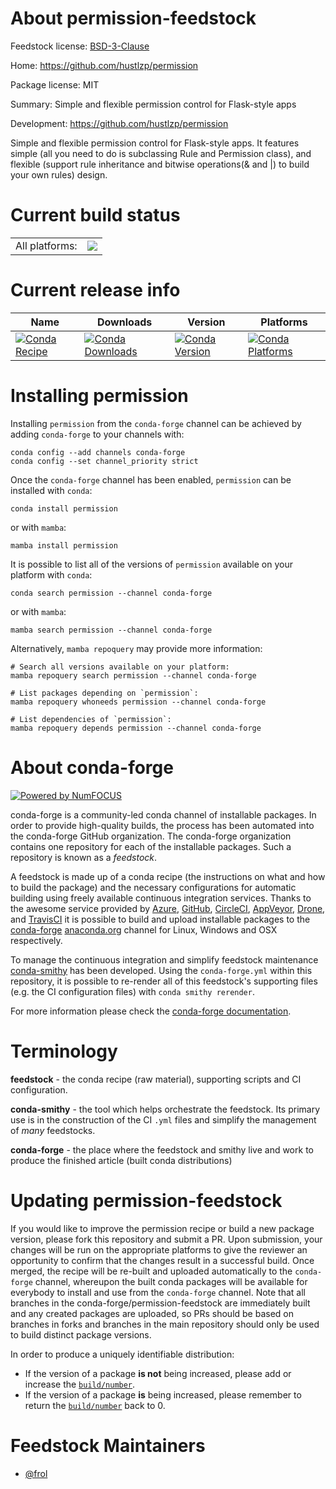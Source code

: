About permission-feedstock
==========================

Feedstock license: [BSD-3-Clause](https://github.com/conda-forge/permission-feedstock/blob/main/LICENSE.txt)

Home: https://github.com/hustlzp/permission

Package license: MIT

Summary: Simple and flexible permission control for Flask-style apps

Development: https://github.com/hustlzp/permission

Simple and flexible permission control for Flask-style apps. It features
simple (all you need to do is subclassing Rule and Permission class), and
flexible (support rule inheritance and bitwise operations(& and |) to build
your own rules) design.


Current build status
====================


<table><tr><td>All platforms:</td>
    <td>
      <a href="https://dev.azure.com/conda-forge/feedstock-builds/_build/latest?definitionId=4062&branchName=main">
        <img src="https://dev.azure.com/conda-forge/feedstock-builds/_apis/build/status/permission-feedstock?branchName=main">
      </a>
    </td>
  </tr>
</table>

Current release info
====================

| Name | Downloads | Version | Platforms |
| --- | --- | --- | --- |
| [![Conda Recipe](https://img.shields.io/badge/recipe-permission-green.svg)](https://anaconda.org/conda-forge/permission) | [![Conda Downloads](https://img.shields.io/conda/dn/conda-forge/permission.svg)](https://anaconda.org/conda-forge/permission) | [![Conda Version](https://img.shields.io/conda/vn/conda-forge/permission.svg)](https://anaconda.org/conda-forge/permission) | [![Conda Platforms](https://img.shields.io/conda/pn/conda-forge/permission.svg)](https://anaconda.org/conda-forge/permission) |

Installing permission
=====================

Installing `permission` from the `conda-forge` channel can be achieved by adding `conda-forge` to your channels with:

```
conda config --add channels conda-forge
conda config --set channel_priority strict
```

Once the `conda-forge` channel has been enabled, `permission` can be installed with `conda`:

```
conda install permission
```

or with `mamba`:

```
mamba install permission
```

It is possible to list all of the versions of `permission` available on your platform with `conda`:

```
conda search permission --channel conda-forge
```

or with `mamba`:

```
mamba search permission --channel conda-forge
```

Alternatively, `mamba repoquery` may provide more information:

```
# Search all versions available on your platform:
mamba repoquery search permission --channel conda-forge

# List packages depending on `permission`:
mamba repoquery whoneeds permission --channel conda-forge

# List dependencies of `permission`:
mamba repoquery depends permission --channel conda-forge
```


About conda-forge
=================

[![Powered by
NumFOCUS](https://img.shields.io/badge/powered%20by-NumFOCUS-orange.svg?style=flat&colorA=E1523D&colorB=007D8A)](https://numfocus.org)

conda-forge is a community-led conda channel of installable packages.
In order to provide high-quality builds, the process has been automated into the
conda-forge GitHub organization. The conda-forge organization contains one repository
for each of the installable packages. Such a repository is known as a *feedstock*.

A feedstock is made up of a conda recipe (the instructions on what and how to build
the package) and the necessary configurations for automatic building using freely
available continuous integration services. Thanks to the awesome service provided by
[Azure](https://azure.microsoft.com/en-us/services/devops/), [GitHub](https://github.com/),
[CircleCI](https://circleci.com/), [AppVeyor](https://www.appveyor.com/),
[Drone](https://cloud.drone.io/welcome), and [TravisCI](https://travis-ci.com/)
it is possible to build and upload installable packages to the
[conda-forge](https://anaconda.org/conda-forge) [anaconda.org](https://anaconda.org/)
channel for Linux, Windows and OSX respectively.

To manage the continuous integration and simplify feedstock maintenance
[conda-smithy](https://github.com/conda-forge/conda-smithy) has been developed.
Using the ``conda-forge.yml`` within this repository, it is possible to re-render all of
this feedstock's supporting files (e.g. the CI configuration files) with ``conda smithy rerender``.

For more information please check the [conda-forge documentation](https://conda-forge.org/docs/).

Terminology
===========

**feedstock** - the conda recipe (raw material), supporting scripts and CI configuration.

**conda-smithy** - the tool which helps orchestrate the feedstock.
                   Its primary use is in the construction of the CI ``.yml`` files
                   and simplify the management of *many* feedstocks.

**conda-forge** - the place where the feedstock and smithy live and work to
                  produce the finished article (built conda distributions)


Updating permission-feedstock
=============================

If you would like to improve the permission recipe or build a new
package version, please fork this repository and submit a PR. Upon submission,
your changes will be run on the appropriate platforms to give the reviewer an
opportunity to confirm that the changes result in a successful build. Once
merged, the recipe will be re-built and uploaded automatically to the
`conda-forge` channel, whereupon the built conda packages will be available for
everybody to install and use from the `conda-forge` channel.
Note that all branches in the conda-forge/permission-feedstock are
immediately built and any created packages are uploaded, so PRs should be based
on branches in forks and branches in the main repository should only be used to
build distinct package versions.

In order to produce a uniquely identifiable distribution:
 * If the version of a package **is not** being increased, please add or increase
   the [``build/number``](https://docs.conda.io/projects/conda-build/en/latest/resources/define-metadata.html#build-number-and-string).
 * If the version of a package **is** being increased, please remember to return
   the [``build/number``](https://docs.conda.io/projects/conda-build/en/latest/resources/define-metadata.html#build-number-and-string)
   back to 0.

Feedstock Maintainers
=====================

* [@frol](https://github.com/frol/)

